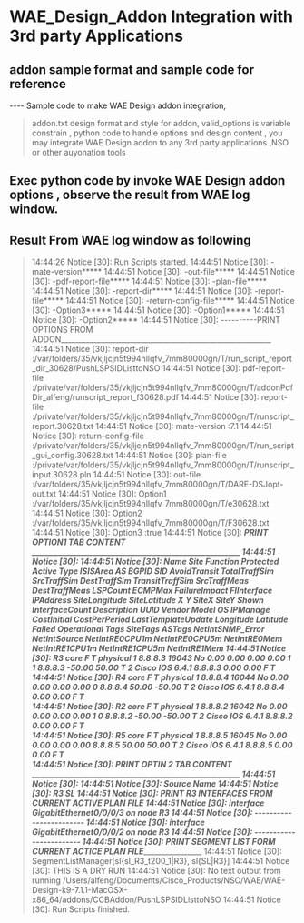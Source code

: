 # WAE_Design_Addon Integration with 3rd party Applications

## addon sample format and sample code for reference 

---- Sample code to make WAE Design addon integration,
> addon.txt design format and style for addon,
 valid_options is variable constrain ,
 python code to handle options and design content , you may integrate WAE Design addon to any 3rd party applications ,NSO or other auyonation tools

 Exec python code by invoke WAE Design addon options , observe the result from WAE log window.
----

## Result From WAE log window as following

> 14:44:26 Notice [30]: Run Scripts started.
> 14:44:51 Notice [30]: -mate-version*****
> 14:44:51 Notice [30]: -out-file*****
> 14:44:51 Notice [30]: -pdf-report-file*****
> 14:44:51 Notice [30]: -plan-file*****
> 14:44:51 Notice [30]: -report-dir*****
> 14:44:51 Notice [30]: -report-file*****
> 14:44:51 Notice [30]: -return-config-file*****
> 14:44:51 Notice [30]: -Option3*****
> 14:44:51 Notice [30]: -Option1*****
> 14:44:51 Notice [30]: -Option2*****
> 14:44:51 Notice [30]: ----------PRINT OPTIONS FROM ADDON__________________________________________________________
> 14:44:51 Notice [30]: report-dir :/var/folders/35/vkjljcjn5t994nllqfv_7mm80000gn/T/run_script_report_dir_30628/PushLSPSIDListtoNSO
> 14:44:51 Notice [30]: pdf-report-file :/private/var/folders/35/vkjljcjn5t994nllqfv_7mm80000gn/T/addonPdfDir_alfeng/runscript_report_f30628.pdf
> 14:44:51 Notice [30]: report-file :/private/var/folders/35/vkjljcjn5t994nllqfv_7mm80000gn/T/runscript_report.30628.txt
> 14:44:51 Notice [30]: mate-version :7.1
> 14:44:51 Notice [30]: return-config-file :/private/var/folders/35/vkjljcjn5t994nllqfv_7mm80000gn/T/run_script_gui_config.30628.txt
> 14:44:51 Notice [30]: plan-file :/private/var/folders/35/vkjljcjn5t994nllqfv_7mm80000gn/T/runscript_input.30628.pln
> 14:44:51 Notice [30]: out-file :/var/folders/35/vkjljcjn5t994nllqfv_7mm80000gn/T/DARE-DSJopt-out.txt
> 14:44:51 Notice [30]: Option1 :/var/folders/35/vkjljcjn5t994nllqfv_7mm80000gn/T/e30628.txt
> 14:44:51 Notice [30]: Option2 :/var/folders/35/vkjljcjn5t994nllqfv_7mm80000gn/T/F30628.txt
> 14:44:51 Notice [30]: Option3 :true
> 14:44:51 Notice [30]: ____________PRINT OPTION1 TAB CONTENT _______________________________________________________
> 14:44:51 Notice [30]: <Nodes>
> 14:44:51 Notice [30]: Name  Site    Function    Protected   Active  Type    ISISArea    AS  BGPID   SID AvoidTransit    TotalTraffSim   SrcTraffSim DestTraffSim    TransitTraffSim SrcTraffMeas    DestTraffMeas   LSPCount    ECMPMax FailureImpact   FIInterface IPAddress   SiteLongitude   SiteLatitude    X   Y   SiteX   SiteY   Shown   InterfaceCount  Description UUID    Vendor  Model   OS  IPManage    CostInitial CostPerPeriod   LastTemplateUpdate  Longitude   Latitude    Failed  Operational Tags    SiteTags    ASTags  NetIntSNMP_Error    NetIntSource    NetIntRE0CPU1m  NetIntRE0CPU5m  NetIntRE0Mem    NetIntRE1CPU1m  NetIntRE1CPU5m  NetIntRE1Mem
> 14:44:51 Notice [30]: R3        core    F   T   physical        1   8.8.8.3 16043   No  0.00    0.00    0.00    0.00            1   1           8.8.8.3         -50.00  50.00           T   2           Cisco       IOS 6.4.1   8.8.8.3 0.00    0.00                F   T                                           
> 14:44:51 Notice [30]: R4        core    F   T   physical        1   8.8.8.4 16044   No  0.00    0.00    0.00    0.00                0           8.8.8.4         50.00   -50.00          T   2           Cisco       IOS 6.4.1   8.8.8.4 0.00    0.00                F   T                                           
> 14:44:51 Notice [30]: R2        core    F   T   physical        1   8.8.8.2 16042   No  0.00    0.00    0.00    0.00            1   0           8.8.8.2         -50.00  -50.00          T   2           Cisco       IOS 6.4.1   8.8.8.2 0.00    0.00                F   T                                           
> 14:44:51 Notice [30]: R5        core    F   T   physical        1   8.8.8.5 16045   No  0.00    0.00    0.00    0.00                            8.8.8.5         50.00   50.00           T   2           Cisco       IOS 6.4.1   8.8.8.5 0.00    0.00                F   T                                           
> 14:44:51 Notice [30]: ____________PRINT OPTIN 2 TAB CONTENT _______________________________________________________
> 14:44:51 Notice [30]: <SegmentLists>
> 14:44:51 Notice [30]: Source    Name
> 14:44:51 Notice [30]: R3    SL
> 14:44:51 Notice [30]: _____________________PRINT R3 INTERFACES FROM CURRENT ACTIVE PLAN FILE__________________________________________
> 14:44:51 Notice [30]: interface GigabitEthernet0/0/0/3 on node R3
> 14:44:51 Notice [30]: ------------------------
> 14:44:51 Notice [30]: interface GigabitEthernet0/0/0/2 on node R3
> 14:44:51 Notice [30]: ------------------------
> 14:44:51 Notice [30]: _____________________PRINT SEGMENT LIST FORM CURRENT ACTICE PLAN FILE________________________________________
> 14:44:51 Notice [30]: SegmentListManager[sl{sl_R3_t200_1|R3}, sl{SL|R3}]
> 14:44:51 Notice [30]:  THIS IS A DRY RUN
> 14:44:51 Notice [30]: No text output from running
> /Users/alfeng/Documents/Cisco_Products/NSO/WAE/WAE-Design-k9-7.1.1-MacOSX-x86_64/addons/CCBAddon/PushLSPSIDListtoNSO
> 14:44:51 Notice [30]: Run Scripts finished.
